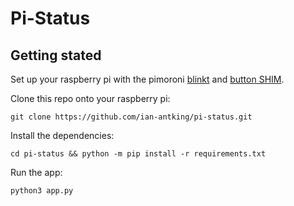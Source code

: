 # Pi-Status

## Getting stated

Set up your raspberry pi with the pimoroni [blinkt](https://shop.pimoroni.com/products/blinkt) and [button SHIM](https://shop.pimoroni.com/products/button-shim).

Clone this repo onto your raspberry pi: 

```
git clone https://github.com/ian-antking/pi-status.git
```

Install the dependencies: 
```
cd pi-status && python -m pip install -r requirements.txt
```

Run the app:
```
python3 app.py
```
